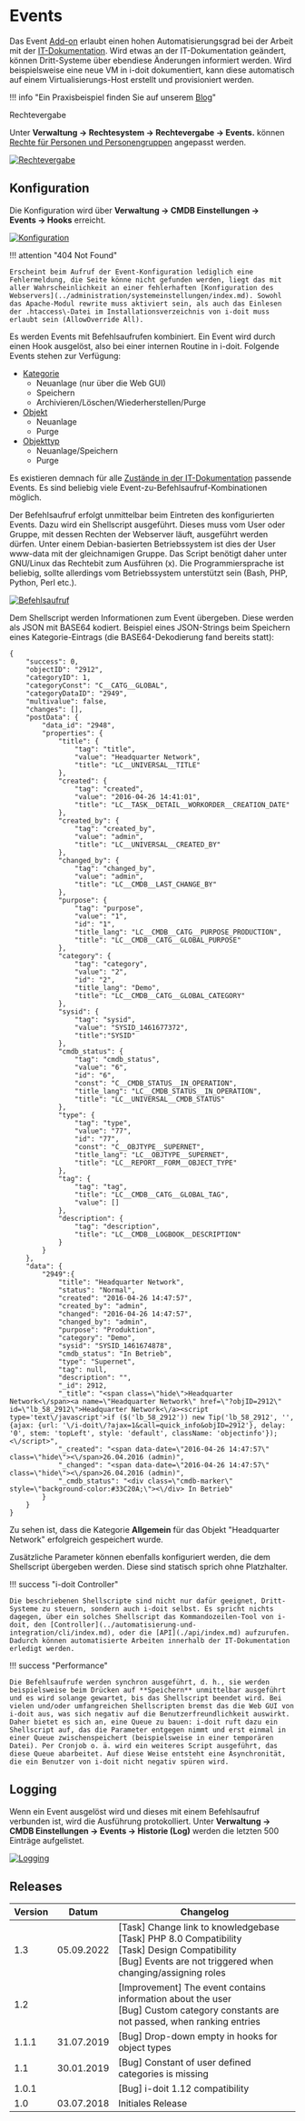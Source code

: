 # Events
Das Event [Add-on](./index.md) erlaubt einen hohen Automatisierungsgrad bei der Arbeit mit der [IT-Dokumentation](../glossar.md). Wird etwas an der IT-Dokumentation geändert, können Dritt-Systeme über ebendiese Änderungen informiert werden. Wird beispielsweise eine neue VM in i-doit dokumentiert, kann diese automatisch auf einem Virtualisierungs-Host erstellt und provisioniert werden.

!!! info "Ein Praxisbeispiel finden Sie auf unserem [Blog](https://www.i-doit.com/blog/event-add-on/)"

Rechtevergabe

Unter **Verwaltung → Rechtesystem → Rechtevergabe → Events.** können [Rechte für Personen und Personengruppen](../effizientes-dokumentieren/rechteverwaltung/index.md) angepasst werden.

[![Rechtevergabe](../assets/images/de/i-doit-pro-add-ons/events/1-eve.png)](../assets/images/de/i-doit-pro-add-ons/events/1-eve.png)

Konfiguration
-------------

Die Konfiguration wird über **Verwaltung → CMDB Einstellungen → Events **→** Hooks** erreicht.

[![Konfiguration](../assets/images/de/i-doit-pro-add-ons/events/2-eve.png)](../assets/images/de/i-doit-pro-add-ons/events/2-eve.png)

!!! attention "404 Not Found"

    Erscheint beim Aufruf der Event-Konfiguration lediglich eine Fehlermeldung, die Seite könne nicht gefunden werden, liegt das mit aller Wahrscheinlichkeit an einer fehlerhaften [Konfiguration des Webservers](../administration/systemeinstellungen/index.md). Sowohl das Apache-Modul rewrite muss aktiviert sein, als auch das Einlesen der .htaccess\-Datei im Installationsverzeichnis von i-doit muss erlaubt sein (AllowOverride All).

Es werden Events mit Befehlsaufrufen kombiniert. Ein Event wird durch einen Hook ausgelöst, also bei einer internen Routine in i-doit. Folgende Events stehen zur Verfügung:

*   [Kategorie](../glossar.md)
    *   Neuanlage (nur über die Web GUI)
    *   Speichern
    *   Archivieren/Löschen/Wiederherstellen/Purge
*   [Objekt](../glossar.md)
    *   Neuanlage
    *   Purge
*   [Objekttyp](../glossar.md)
    *   Neuanlage/Speichern
    *   Purge

Es existieren demnach für alle [Zustände in der IT-Dokumentation](../grundlagen/lebens-und-dokumentationszyklus.md) passende Events. Es sind beliebig viele Event-zu-Befehlsaufruf-Kombinationen möglich.

Der Befehlsaufruf erfolgt unmittelbar beim Eintreten des konfigurierten Events. Dazu wird ein Shellscript ausgeführt. Dieses muss vom User oder Gruppe, mit dessen Rechten der Webserver läuft, ausgeführt werden dürfen. Unter einem Debian-basierten Betriebssystem ist dies der User www-data mit der gleichnamigen Gruppe. Das Script benötigt daher unter GNU/Linux das Rechtebit zum Ausführen (x). Die Programmiersprache ist beliebig, sollte allerdings vom Betriebssystem unterstützt sein (Bash, PHP, Python, Perl etc.).

[![Befehlsaufruf](../assets/images/de/i-doit-pro-add-ons/events/3-eve.png)](../assets/images/de/i-doit-pro-add-ons/events/3-eve.png)

Dem Shellscript werden Informationen zum Event übergeben. Diese werden als JSON mit BASE64 kodiert. Beispiel eines JSON-Strings beim Speichern eines Kategorie-Eintrags (die BASE64-Dekodierung fand bereits statt):

    {
        "success": 0,
        "objectID": "2912",
        "categoryID": 1,
        "categoryConst": "C__CATG__GLOBAL",
        "categoryDataID": "2949",
        "multivalue": false,
        "changes": [],
        "postData": {
            "data_id": "2948",
            "properties": {
                "title": {
                    "tag": "title",
                    "value": "Headquarter Network",
                    "title": "LC__UNIVERSAL__TITLE"
                },
                "created": {
                    "tag": "created",
                    "value": "2016-04-26 14:41:01",
                    "title": "LC__TASK__DETAIL__WORKORDER__CREATION_DATE"
                },
                "created_by": {
                    "tag": "created_by",
                    "value": "admin",
                    "title": "LC__UNIVERSAL__CREATED_BY"
                },
                "changed_by": {
                    "tag": "changed_by",
                    "value": "admin",
                    "title": "LC__CMDB__LAST_CHANGE_BY"
                },
                "purpose": {
                    "tag": "purpose",
                    "value": "1",
                    "id": "1",
                    "title_lang": "LC__CMDB__CATG__PURPOSE_PRODUCTION",
                    "title": "LC__CMDB__CATG__GLOBAL_PURPOSE"
                },
                "category": {
                    "tag": "category",
                    "value": "2",
                    "id": "2",
                    "title_lang": "Demo",
                    "title": "LC__CMDB__CATG__GLOBAL_CATEGORY"
                },
                "sysid": {
                    "tag": "sysid",
                    "value": "SYSID_1461677372",
                    "title":"SYSID"
                },
                "cmdb_status": {
                    "tag": "cmdb_status",
                    "value": "6",
                    "id": "6",
                    "const": "C__CMDB_STATUS__IN_OPERATION",
                    "title_lang": "LC__CMDB_STATUS__IN_OPERATION",
                    "title": "LC__UNIVERSAL__CMDB_STATUS"
                },
                "type": {
                    "tag": "type",
                    "value": "77",
                    "id": "77",
                    "const": "C__OBJTYPE__SUPERNET",
                    "title_lang": "LC__OBJTYPE__SUPERNET",
                    "title": "LC__REPORT__FORM__OBJECT_TYPE"
                },
                "tag": {
                    "tag": "tag",
                    "title": "LC__CMDB__CATG__GLOBAL_TAG",
                    "value": []
                },
                "description": {
                    "tag": "description",
                    "title": "LC__CMDB__LOGBOOK__DESCRIPTION"
                }
            }
        },
        "data": {
            "2949":{
                "title": "Headquarter Network",
                "status": "Normal",
                "created": "2016-04-26 14:47:57",
                "created_by": "admin",
                "changed": "2016-04-26 14:47:57",
                "changed_by": "admin",
                "purpose": "Produktion",
                "category": "Demo",
                "sysid": "SYSID_1461674878",
                "cmdb_status": "In Betrieb",
                "type": "Supernet",
                "tag": null,
                "description": "",
                "_id": 2912,
                "_title": "<span class=\"hide\">Headquarter Network<\/span><a name=\"Headquarter Network\" href=\"?objID=2912\" id=\"lb_58_2912\">Headquarter Network<\/a><script type='text\/javascript'>if ($('lb_58_2912')) new Tip('lb_58_2912', '', {ajax: {url: '\/i-doit\/?ajax=1&call=quick_info&objID=2912'}, delay: '0', stem: 'topLeft', style: 'default', className: 'objectinfo'});<\/script>",
                "_created": "<span data-date=\"2016-04-26 14:47:57\" class=\"hide\"><\/span>26.04.2016 (admin)",
                "_changed": "<span data-date=\"2016-04-26 14:47:57\" class=\"hide\"><\/span>26.04.2016 (admin)",
                "_cmdb_status": "<div class=\"cmdb-marker\" style=\"background-color:#33C20A;\"><\/div> In Betrieb"
            }
        }
    }

Zu sehen ist, dass die Kategorie **Allgemein** für das Objekt "Headquarter Network" erfolgreich gespeichert wurde.

Zusätzliche Parameter können ebenfalls konfiguriert werden, die dem Shellscript übergeben werden. Diese sind statisch sprich ohne Platzhalter.

!!! success "i-doit Controller"

    Die beschriebenen Shellscripte sind nicht nur dafür geeignet, Dritt-Systeme zu steuern, sondern auch i-doit selbst. Es spricht nichts dagegen, über ein solches Shellscript das Kommandozeilen-Tool von i-doit, den [Controller](../automatisierung-und-integration/cli/index.md), oder die [API](./api/index.md) aufzurufen. Dadurch können automatisierte Arbeiten innerhalb der IT-Dokumentation erledigt werden.

!!! success "Performance"

    Die Befehlsaufrufe werden synchron ausgeführt, d. h., sie werden beispielsweise beim Drücken auf **Speichern** unmittelbar ausgeführt und es wird solange gewartet, bis das Shellscript beendet wird. Bei vielen und/oder umfangreichen Shellscripten bremst das die Web GUI von i-doit aus, was sich negativ auf die Benutzerfreundlichkeit auswirkt. Daher bietet es sich an, eine Queue zu bauen: i-doit ruft dazu ein Shellscript auf, das die Parameter entgegen nimmt und erst einmal in einer Queue zwischenspeichert (beispielsweise in einer temporären Datei). Per Cronjob o. ä. wird ein weiteres Script ausgeführt, das diese Queue abarbeitet. Auf diese Weise entsteht eine Asynchronität, die ein Benutzer von i-doit nicht negativ spüren wird.

Logging
-------

Wenn ein Event ausgelöst wird und dieses mit einem Befehlsaufruf verbunden ist, wird die Ausführung protokolliert. Unter **Verwaltung → CMDB Einstellungen → Events → Historie (Log)** werden die letzten 500 Einträge aufgelistet.

[![Logging](../assets/images/de/i-doit-pro-add-ons/events/4-eve.png)](../assets/images/de/i-doit-pro-add-ons/events/4-eve.png)

Releases
--------

| Version | Datum | Changelog |
| --- | --- | --- |
| 1.3 | 05.09.2022 | [Task] Change link to knowledgebase  <br>[Task] PHP 8.0 Compatibility <br> [Task] Design Compatibility <br> [Bug] Events are not triggered when changing/assigning roles |
| 1.2 |     | [Improvement] The event contains information about the user  <br> [Bug] Custom category constants are not passed, when ranking entries |
| 1.1.1 | 31.07.2019 | [Bug] Drop-down empty in hooks for object types<br> |
| 1.1 | 30.01.2019 | [Bug] Constant of user defined categories is missing<br> |
| 1.0.1 |     | [Bug] i-doit 1.12 compatibility<br> |
| 1.0 | 03.07.2018 | Initiales Release |